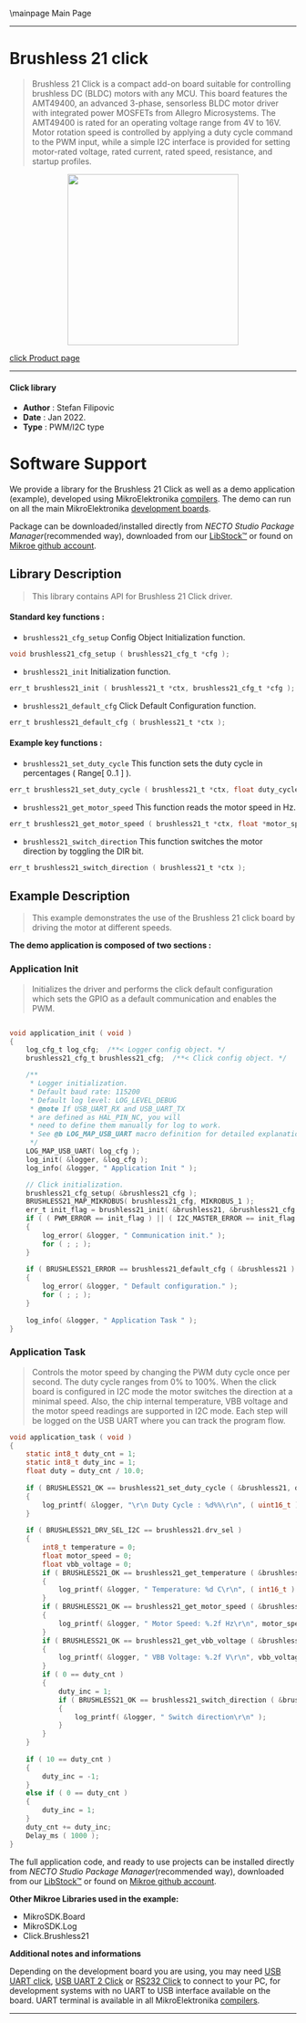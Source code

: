 \mainpage Main Page

---
# Brushless 21 click

> Brushless 21 Click is a compact add-on board suitable for controlling brushless DC (BLDC) motors with any MCU. This board features the AMT49400, an advanced 3-phase, sensorless BLDC motor driver with integrated power MOSFETs from Allegro Microsystems. The AMT49400 is rated for an operating voltage range from 4V to 16V. Motor rotation speed is controlled by applying a duty cycle command to the PWM input, while a simple I2C interface is provided for setting motor-rated voltage, rated current, rated speed, resistance, and startup profiles.

<p align="center">
  <img src="https://download.mikroe.com/images/click_for_ide/brushless21_click.png" height=300px>
</p>

[click Product page](https://www.mikroe.com/brushless-21-click)

---


#### Click library

- **Author**        : Stefan Filipovic
- **Date**          : Jan 2022.
- **Type**          : PWM/I2C type


# Software Support

We provide a library for the Brushless 21 Click
as well as a demo application (example), developed using MikroElektronika
[compilers](https://www.mikroe.com/necto-studio).
The demo can run on all the main MikroElektronika [development boards](https://www.mikroe.com/development-boards).

Package can be downloaded/installed directly from *NECTO Studio Package Manager*(recommended way), downloaded from our [LibStock&trade;](https://libstock.mikroe.com) or found on [Mikroe github account](https://github.com/MikroElektronika/mikrosdk_click_v2/tree/master/clicks).

## Library Description

> This library contains API for Brushless 21 Click driver.

#### Standard key functions :

- `brushless21_cfg_setup` Config Object Initialization function.
```c
void brushless21_cfg_setup ( brushless21_cfg_t *cfg );
```

- `brushless21_init` Initialization function.
```c
err_t brushless21_init ( brushless21_t *ctx, brushless21_cfg_t *cfg );
```

- `brushless21_default_cfg` Click Default Configuration function.
```c
err_t brushless21_default_cfg ( brushless21_t *ctx );
```

#### Example key functions :

- `brushless21_set_duty_cycle` This function sets the duty cycle in percentages ( Range[ 0..1 ] ).
```c
err_t brushless21_set_duty_cycle ( brushless21_t *ctx, float duty_cycle );
```

- `brushless21_get_motor_speed` This function reads the motor speed in Hz.
```c
err_t brushless21_get_motor_speed ( brushless21_t *ctx, float *motor_speed_hz );
```

- `brushless21_switch_direction` This function switches the motor direction by toggling the DIR bit.
```c
err_t brushless21_switch_direction ( brushless21_t *ctx );
```

## Example Description

> This example demonstrates the use of the Brushless 21 click board by driving the motor at different speeds.

**The demo application is composed of two sections :**

### Application Init

> Initializes the driver and performs the click default configuration which sets the GPIO as a default communication and enables the PWM.

```c

void application_init ( void )
{
    log_cfg_t log_cfg;  /**< Logger config object. */
    brushless21_cfg_t brushless21_cfg;  /**< Click config object. */

    /** 
     * Logger initialization.
     * Default baud rate: 115200
     * Default log level: LOG_LEVEL_DEBUG
     * @note If USB_UART_RX and USB_UART_TX 
     * are defined as HAL_PIN_NC, you will 
     * need to define them manually for log to work. 
     * See @b LOG_MAP_USB_UART macro definition for detailed explanation.
     */
    LOG_MAP_USB_UART( log_cfg );
    log_init( &logger, &log_cfg );
    log_info( &logger, " Application Init " );

    // Click initialization.
    brushless21_cfg_setup( &brushless21_cfg );
    BRUSHLESS21_MAP_MIKROBUS( brushless21_cfg, MIKROBUS_1 );
    err_t init_flag = brushless21_init( &brushless21, &brushless21_cfg );
    if ( ( PWM_ERROR == init_flag ) || ( I2C_MASTER_ERROR == init_flag ) )
    {
        log_error( &logger, " Communication init." );
        for ( ; ; );
    }
    
    if ( BRUSHLESS21_ERROR == brushless21_default_cfg ( &brushless21 ) )
    {
        log_error( &logger, " Default configuration." );
        for ( ; ; );
    }
    
    log_info( &logger, " Application Task " );
}

```

### Application Task

> Controls the motor speed by changing the PWM duty cycle once per second. The duty cycle ranges from 0% to 100%. 
When the click board is configured in I2C mode the motor switches the direction at a minimal speed.
Also, the chip internal temperature, VBB voltage and the motor speed readings are supported in I2C mode.
Each step will be logged on the USB UART where you can track the program flow.

```c
void application_task ( void )
{
    static int8_t duty_cnt = 1;
    static int8_t duty_inc = 1;
    float duty = duty_cnt / 10.0;
    
    if ( BRUSHLESS21_OK == brushless21_set_duty_cycle ( &brushless21, duty ) )
    {
        log_printf( &logger, "\r\n Duty Cycle : %d%%\r\n", ( uint16_t )( duty_cnt * 10 ) );
    }
    
    if ( BRUSHLESS21_DRV_SEL_I2C == brushless21.drv_sel ) 
    {
        int8_t temperature = 0;
        float motor_speed = 0;
        float vbb_voltage = 0;
        if ( BRUSHLESS21_OK == brushless21_get_temperature ( &brushless21, &temperature ) )
        {
            log_printf( &logger, " Temperature: %d C\r\n", ( int16_t ) temperature );
        }
        if ( BRUSHLESS21_OK == brushless21_get_motor_speed ( &brushless21, &motor_speed ) )
        {
            log_printf( &logger, " Motor Speed: %.2f Hz\r\n", motor_speed );
        }
        if ( BRUSHLESS21_OK == brushless21_get_vbb_voltage ( &brushless21, &vbb_voltage ) )
        {
            log_printf( &logger, " VBB Voltage: %.2f V\r\n", vbb_voltage );
        }
        if ( 0 == duty_cnt ) 
        {
            duty_inc = 1;
            if ( BRUSHLESS21_OK == brushless21_switch_direction ( &brushless21 ) )
            {
                log_printf( &logger, " Switch direction\r\n" );
            }
        }
    }
    
    if ( 10 == duty_cnt ) 
    {
        duty_inc = -1;
    }
    else if ( 0 == duty_cnt ) 
    {
        duty_inc = 1;
    }
    duty_cnt += duty_inc;
    Delay_ms ( 1000 );
}
```

The full application code, and ready to use projects can be installed directly from *NECTO Studio Package Manager*(recommended way), downloaded from our [LibStock&trade;](https://libstock.mikroe.com) or found on [Mikroe github account](https://github.com/MikroElektronika/mikrosdk_click_v2/tree/master/clicks).

**Other Mikroe Libraries used in the example:**

- MikroSDK.Board
- MikroSDK.Log
- Click.Brushless21

**Additional notes and informations**

Depending on the development board you are using, you may need
[USB UART click](https://www.mikroe.com/usb-uart-click),
[USB UART 2 Click](https://www.mikroe.com/usb-uart-2-click) or
[RS232 Click](https://www.mikroe.com/rs232-click) to connect to your PC, for
development systems with no UART to USB interface available on the board. UART
terminal is available in all MikroElektronika
[compilers](https://shop.mikroe.com/compilers).

---
